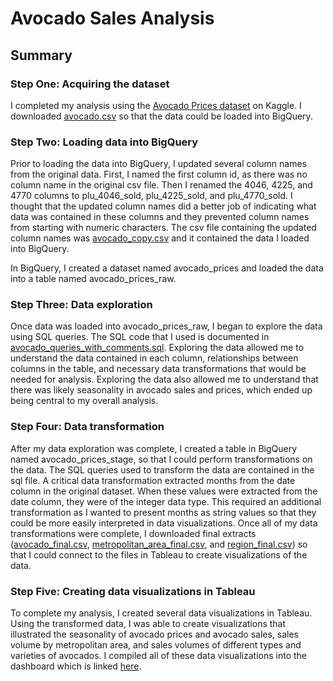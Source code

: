 # Avocado Sales Analysis

## Summary

### Step One: Acquiring the dataset
I completed my analysis using the [Avocado Prices dataset](https://www.kaggle.com/datasets/neuromusic/avocado-prices) on Kaggle. I downloaded [avocado.csv](https://github.com/andycreagan/data_analytics_portfolio/blob/main/Avocado%20Price%20Analysis/data/avocado.csv) so that the data could be loaded into BigQuery.

### Step Two: Loading data into BigQuery
Prior to loading the data into BigQuery, I updated several column names from the original data. First, I named the first column id, as there was no column name in the original csv file. Then I renamed the 4046, 4225, and 4770 columns to plu_4046_sold, plu_4225_sold, and plu_4770_sold. I thought that the updated column names did a better job of indicating what data was contained in these columns and they prevented column names from starting with numeric characters. The csv file containing the updated column names was [avocado_copy.csv](https://github.com/andycreagan/data_analytics_portfolio/blob/main/Avocado%20Price%20Analysis/data/avocado_copy.csv) and it contained the data I loaded into BigQuery.

In BigQuery, I created a dataset named avocado_prices and loaded the data into a table named avocado_prices_raw.

### Step Three: Data exploration
Once data was loaded into avocado_prices_raw, I began to explore the data using SQL queries. The SQL code that I used is documented in [avocado_queries_with_comments.sql](https://github.com/andycreagan/data_analytics_portfolio/blob/main/Avocado%20Price%20Analysis/avocado_queries_with_comments.sql). Exploring the data allowed me to understand the data contained in each column, relationships between columns in the table, and necessary data transformations that would be needed for analysis. Exploring the data also allowed me to understand that there was likely seasonality in avocado sales and prices, which ended up being central to my overall analysis.

### Step Four: Data transformation
After my data exploration was complete, I created a table in BigQuery named avocado_prices_stage, so that I could perform transformations on the data. The SQL queries used to transform the data are contained in the sql file. A critical data transformation extracted months from the date column in the original dataset. When these values were extracted from the date column, they were of the integer data type. This required an additional transformation as I wanted to present months as string values so that they could be more easily interpreted in data visualizations. Once all of my data transformations were complete, I downloaded final extracts ([avocado_final.csv](https://github.com/andycreagan/data_analytics_portfolio/blob/main/Avocado%20Price%20Analysis/data/avocado_final.csv), [metropolitan_area_final.csv](https://github.com/andycreagan/data_analytics_portfolio/blob/main/Avocado%20Price%20Analysis/data/metropolitan_area_final.csv), and [region_final.csv](https://github.com/andycreagan/data_analytics_portfolio/blob/main/Avocado%20Price%20Analysis/data/region_final.csv)) so that I could connect to the files in Tableau to create visualizations of the data.

### Step Five: Creating data visualizations in Tableau
To complete my analysis, I created several data visualizations in Tableau. Using the transformed data, I was able to create visualizations that illustrated the seasonality of avocado prices and avocado sales, sales volume by metropolitan area, and sales volumes of different types and varieties of avocados. I compiled all of these data visualizations into the dashboard which is linked [here](https://public.tableau.com/app/profile/andy.creagan/viz/AvocadoSalesAnalysis/AvocadoSalesAnalysis).
